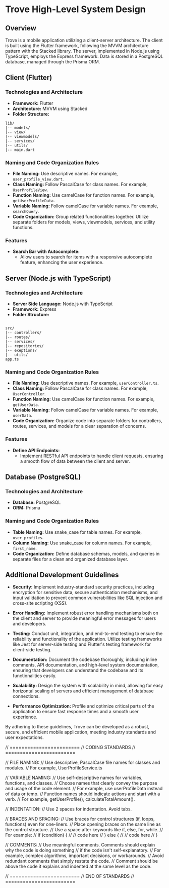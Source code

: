 # Trove High-Level System Design

## Overview

Trove is a mobile application utilizing a client-server architecture. The client is built using the Flutter framework, following the MVVM architecture pattern with the Stacked library. The server, implemented in Node.js using TypeScript, employs the Express framework. Data is stored in a PostgreSQL database, managed through the Prisma ORM.

## Client (Flutter)

### Technologies and Architecture

- **Framework:** Flutter
- **Architecture:** MVVM using Stacked
- **Folder Structure:**

```plaintext
lib/
|-- models/
|-- view/
|-- viewmodels/
|-- services/
|-- utils/
|-- main.dart
```

### Naming and Code Organization Rules

- **File Naming:** Use descriptive names. For example, `user_profile_view.dart`.
- **Class Naming:** Follow PascalCase for class names. For example, `UserProfileView`.
- **Function Naming:** Use camelCase for function names. For example, `getUserProfileData`.
- **Variable Naming:** Follow camelCase for variable names. For example, `searchQuery`.
- **Code Organization:** Group related functionalities together. Utilize separate folders for models, views, viewmodels, services, and utility functions.

### Features

- **Search Bar with Autocomplete:**
  - Allow users to search for items with a responsive autocomplete feature, enhancing the user experience.

## Server (Node.js with TypeScript)

### Technologies and Architecture

- **Server Side Language:** Node.js with TypeScript
- **Framework:** Express
- **Folder Structure:**

```plaintext

src/
|-- controllers/
|-- routes/
|-- services/
|-- repositories/
|-- exeptions/
|-- utils/
app.ts
```

### Naming and Code Organization Rules

- **File Naming:** Use descriptive names. For example, `userController.ts`.
- **Class Naming:** Follow PascalCase for class names. For example, `UserController`.
- **Function Naming:** Use camelCase for function names. For example, `getUserData`.
- **Variable Naming:** Follow camelCase for variable names. For example, `userData`.
- **Code Organization:** Organize code into separate folders for controllers, routes, services, and models for a clear separation of concerns.

### Features

- **Define API Endpoints:**
  - Implement RESTful API endpoints to handle client requests, ensuring a smooth flow of data between the client and server.

## Database (PostgreSQL)

### Technologies and Architecture

- **Database:** PostgreSQL
- **ORM:** Prisma

### Naming and Code Organization Rules

- **Table Naming:** Use snake_case for table names. For example, `user_profiles`.
- **Column Naming:** Use snake_case for column names. For example, `first_name`.
- **Code Organization:** Define database schemas, models, and queries in separate files for a clean and organized database layer.
  
## Additional Development Guidelines

- **Security:** Implement industry-standard security practices, including encryption for sensitive data, secure authentication mechanisms, and input validation to prevent common vulnerabilities like SQL injection and cross-site scripting (XSS).
  
- **Error Handling:** Implement robust error handling mechanisms both on the client and server to provide meaningful error messages for users and developers.

- **Testing:** Conduct unit, integration, and end-to-end testing to ensure the reliability and functionality of the application. Utilize testing frameworks like Jest for server-side testing and Flutter's testing framework for client-side testing.

- **Documentation:** Document the codebase thoroughly, including inline comments, API documentation, and high-level system documentation, ensuring that developers can understand the codebase and its functionalities easily.

- **Scalability:** Design the system with scalability in mind, allowing for easy horizontal scaling of servers and efficient management of database connections.

- **Performance Optimization:** Profile and optimize critical parts of the application to ensure fast response times and a smooth user experience.

By adhering to these guidelines, Trove can be developed as a robust, secure, and efficient mobile application, meeting industry standards and user expectations.

// ========================
//      CODING STANDARDS
// ========================

// FILE NAMING:
// Use descriptive, PascalCase file names for classes and modules.
// For example, UserProfileService.ts

// VARIABLE NAMING:
// Use self-descriptive names for variables, functions, and classes.
// Choose names that clearly convey the purpose and usage of the code element.
// For example, use userProfileData instead of data or temp.
// Function names should indicate actions and start with a verb.
// For example, getUserProfile(), calculateTotalAmount().

// INDENTATION:
// Use 2 spaces for indentation. Avoid tabs.

// BRACES AND SPACING:
// Use braces for control structures (if, loops, functions) even for one-liners.
// Place opening braces on the same line as the control structure.
// Use a space after keywords like if, else, for, while.
// For example:
// if (condition) {
//     // code here
// } else {
//     // code here
// }

// COMMENTS:
// Use meaningful comments. Comments should explain why the code is doing something
// if the code isn't self-explanatory.
// For example, complex algorithms, important decisions, or workarounds.
// Avoid redundant comments that simply restate the code.
// Comment should be above the code it explains and indented at the same level as the code.

// ========================
//      END OF STANDARDS
// ========================
